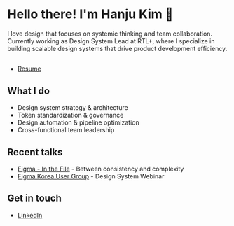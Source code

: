 # Hello there! I'm Hanju Kim 👋 

I love design that focuses on systemic thinking and team collaboration.
Currently working as Design System Lead at RTL+, where I specialize in building scalable design systems that drive product development efficiency.

##
- [Resume](https://www.linkedin.com/in/hanjukim)

## What I do
- Design system strategy & architecture 
- Token standardization & governance
- Design automation & pipeline optimization
- Cross-functional team leadership

## Recent talks
- [Figma - In the File](https://youtu.be/QGWD6EhhKYE?si=bSF5LEg3P1Abst6x&t=1390) - Between consistency and complexity
- [Figma Korea User Group](https://vimeo.com/985542812) - Design System Webinar

## Get in touch
- [LinkedIn](https://www.linkedin.com/in/hanjukim)